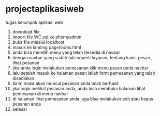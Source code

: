# projectaplikasiweb
tugas kelompok aplikasi web
1. download file
2. import file WC.sql ke phpmyadmin
3. buka file melalui localhost
4. masuk ke landing page/index.html
5. anda bisa memilih menu yang telah tersedia di navbar
6. dengan navbar yang sudah ada seperti layanan, tentang kami, pesan , lihat pesanan
7. jika anda ingin melakukan pemesanan klik menu pesan pada navbar
8. lalu setelah masuk ke halaman pesan isilah form pemesanan yang telah disediakan
9. kirim maka akan muncul pesanan anda telah berhasil
10. jika ingin melihat pesanan anda, anda bisa membuka halaman lihat pemesanan di menu navbar
11. di halaman lihat pemesanan anda juga bisa melakukan edit atau hapus pesanan anda
12. selesai
